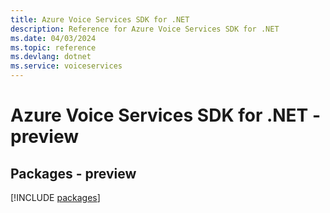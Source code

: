 ```yaml
---
title: Azure Voice Services SDK for .NET
description: Reference for Azure Voice Services SDK for .NET
ms.date: 04/03/2024
ms.topic: reference
ms.devlang: dotnet
ms.service: voiceservices
---
```

# Azure Voice Services SDK for .NET - preview
## Packages - preview
[!INCLUDE [packages](voice-services-index.md)]